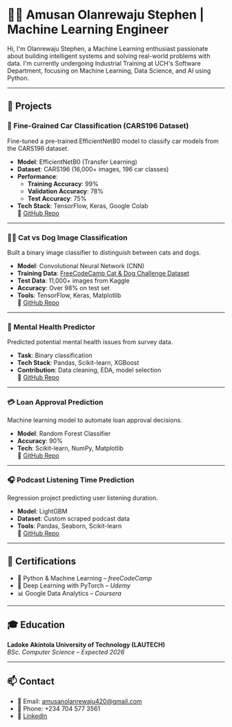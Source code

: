 # 👨‍💻 Amusan Olanrewaju Stephen | Machine Learning Engineer

Hi, I'm Olanrewaju Stephen, a Machine Learning enthusiast passionate about building intelligent systems and solving real-world problems with data. I'm currently undergoing Industrial Training at UCH's Software Department, focusing on Machine Learning, Data Science, and AI using Python.

---

## 🚀 Projects

### 🚗 Fine-Grained Car Classification (CARS196 Dataset)
Fine-tuned a pre-trained EfficientNetB0 model to classify car models from the CARS196 dataset.
- **Model**: EfficientNetB0 (Transfer Learning)
- **Dataset**: CARS196 (16,000+ images, 196 car classes)
- **Performance**:
  - **Training Accuracy**: 99%
  - **Validation Accuracy**: 78%
  - **Test Accuracy**: 75%
- **Tech Stack**: TensorFlow, Keras, Google Colab  
🔗 [GitHub Repo](#)

---

### 🐶🐱 Cat vs Dog Image Classification
Built a binary image classifier to distinguish between cats and dogs.
- **Model**: Convolutional Neural Network (CNN)
- **Training Data**: [FreeCodeCamp Cat & Dog Challenge Dataset](https://www.freecodecamp.org/news/cat-dog-image-classification-using-cnn-in-tensorflow/)
- **Test Data**: 11,000+ images from Kaggle
- **Accuracy**: Over 98% on test set
- **Tools**: TensorFlow, Keras, Matplotlib  
🔗 [GitHub Repo](#)

---

### 🧠 Mental Health Predictor
Predicted potential mental health issues from survey data.
- **Task**: Binary classification
- **Tech Stack**: Pandas, Scikit-learn, XGBoost
- **Contribution**: Data cleaning, EDA, model selection  
🔗 [GitHub Repo](#)

---

### 💳 Loan Approval Prediction
Machine learning model to automate loan approval decisions.
- **Model**: Random Forest Classifier
- **Accuracy**: 90%
- **Tech**: Scikit-learn, NumPy, Matplotlib  
🔗 [GitHub Repo](#)

---

### 🎧 Podcast Listening Time Prediction
Regression project predicting user listening duration.
- **Model**: LightGBM
- **Dataset**: Custom scraped podcast data
- **Tools**: Pandas, Seaborn, Scikit-learn  
🔗 [GitHub Repo](#)

---

## 📜 Certifications
- 🧠 Python & Machine Learning – *freeCodeCamp*
- 🔬 Deep Learning with PyTorch – *Udemy*
- 📊 Google Data Analytics – *Coursera*

---

## 🎓 Education
**Ladoke Akintola University of Technology (LAUTECH)**  
*BSc. Computer Science – Expected 2026*

---

## 📫 Contact
- 📧 Email: amusanolanrewaju420@gmail.com  
- 📱 Phone: +234 704 577 3561  
- 🔗 [LinkedIn](https://linkedin.com/in/olanrewaju-amusan)
